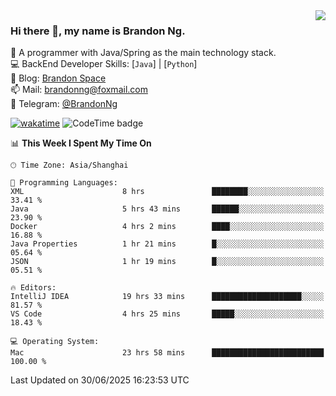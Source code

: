 <img  align="right" src="https://github-readme-stats-brandon0824.vercel.app/api/top-langs/?username=brandon0824&layout=compact">

### Hi there 👋, my name is Brandon Ng.

🌱 A programmer with Java/Spring as the main technology stack.  
💻 BackEnd Developer Skills: [`Java`] | [`Python`]  
📝 Blog: [Brandon Space](https://blog.brandonng.cc)  
📫 Mail: brandonng@foxmail.com  
📰 Telegram: [@BrandonNg](https://t.me/BrandonNg24)  

[![wakatime](https://wakatime.com/badge/user/940cafbf-f9d5-4b24-9a07-19bb072f52bb.svg)](https://wakatime.com/@940cafbf-f9d5-4b24-9a07-19bb072f52bb)
![CodeTime badge](https://img.shields.io/endpoint?style=flat-square&url=https%3A%2F%2Fapi.codetime.dev%2Fshield%3Fid%3D128%26project%3D%26in%3D604800000)

<!--START_SECTION:waka-->
📊 **This Week I Spent My Time On** 

```text
🕑︎ Time Zone: Asia/Shanghai

💬 Programming Languages: 
XML                      8 hrs               ████████░░░░░░░░░░░░░░░░░   33.41 % 
Java                     5 hrs 43 mins       ██████░░░░░░░░░░░░░░░░░░░   23.90 % 
Docker                   4 hrs 2 mins        ████░░░░░░░░░░░░░░░░░░░░░   16.88 % 
Java Properties          1 hr 21 mins        █░░░░░░░░░░░░░░░░░░░░░░░░   05.64 % 
JSON                     1 hr 19 mins        █░░░░░░░░░░░░░░░░░░░░░░░░   05.51 % 

🔥 Editors: 
IntelliJ IDEA            19 hrs 33 mins      ████████████████████░░░░░   81.57 % 
VS Code                  4 hrs 25 mins       █████░░░░░░░░░░░░░░░░░░░░   18.43 % 

💻 Operating System: 
Mac                      23 hrs 58 mins      █████████████████████████   100.00 % 
```


 Last Updated on 30/06/2025 16:23:53 UTC
<!--END_SECTION:waka-->
